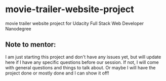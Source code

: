 # movie-trailer-website-project
movie trailer website project for Udacity Full Stack Web Developer Nanodegree


## Note to mentor:
I am just starting this project and don't have any issues yet, but will update here if I have any specific questions before our session. If not, I will come with general questions and things to talk about. Or maybe I will have the project done or mostly done and I can show it off! 
